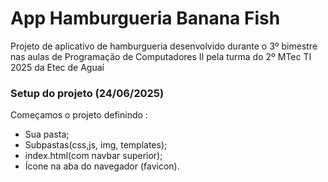 # App Hamburgueria Banana Fish
Projeto de aplicativo de hamburgueria
desenvolvido durante o 3º bimestre nas aulas de 
Programação de Computadores II pela turma do 2º
MTec TI 2025 da Etec de Aguaí

### Setup do projeto (24/06/2025)
Começamos o projeto definindo :
* Sua pasta;
* Subpastas(css,js, img, templates); 
* index.html(com navbar superior);
* Ícone na aba do navegador (favicon).